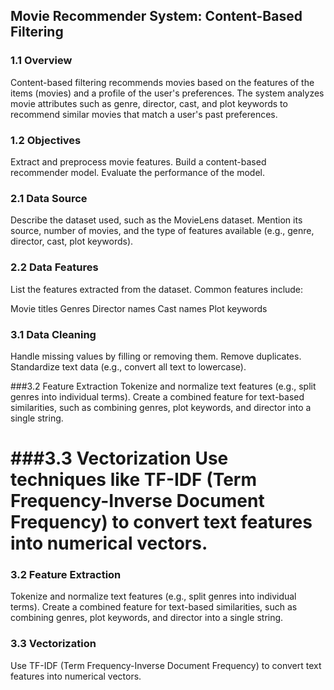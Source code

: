 ## Movie Recommender System: Content-Based Filtering

### 1.1 Overview
Content-based filtering recommends movies based on the features of the items (movies) and a profile of the user's preferences. The system analyzes movie attributes such as genre, director, cast, and plot keywords to recommend similar movies that match a user's past preferences.

### 1.2 Objectives
Extract and preprocess movie features.
Build a content-based recommender model.
Evaluate the performance of the model.


### 2.1 Data Source
Describe the dataset used, such as the MovieLens dataset. Mention its source, number of movies, and the type of features available (e.g., genre, director, cast, plot keywords).

### 2.2 Data Features
List the features extracted from the dataset. Common features include:

Movie titles
Genres
Director names
Cast names
Plot keywords




### 3.1 Data Cleaning

Handle missing values by filling or removing them.
Remove duplicates.
Standardize text data (e.g., convert all text to lowercase).


###3.2 Feature Extraction
Tokenize and normalize text features (e.g., split genres into individual terms).
Create a combined feature for text-based similarities, such as combining genres, plot keywords, and director into a single string.

###3.3 Vectorization
Use techniques like TF-IDF (Term Frequency-Inverse Document Frequency) to convert text features into numerical vectors.
=======
### 3.2 Feature Extraction
Tokenize and normalize text features (e.g., split genres into individual terms).
Create a combined feature for text-based similarities, such as combining genres, plot keywords, and director into a single string.

### 3.3 Vectorization
Use TF-IDF (Term Frequency-Inverse Document Frequency) to convert text features into numerical vectors.


